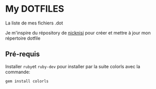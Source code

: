 # My DOTFILES

La liste de mes fichiers .dot

Je m'inspire du répository de [nicknisi](https://github.com/nicknisi/dotfiles) pour créer et mettre à jour mon répertoire dotfile

## Pré-requis

Installer `ruby`et `ruby-dev` pour installer par la suite colorls avec la commande:
```
gem install colorls
```

